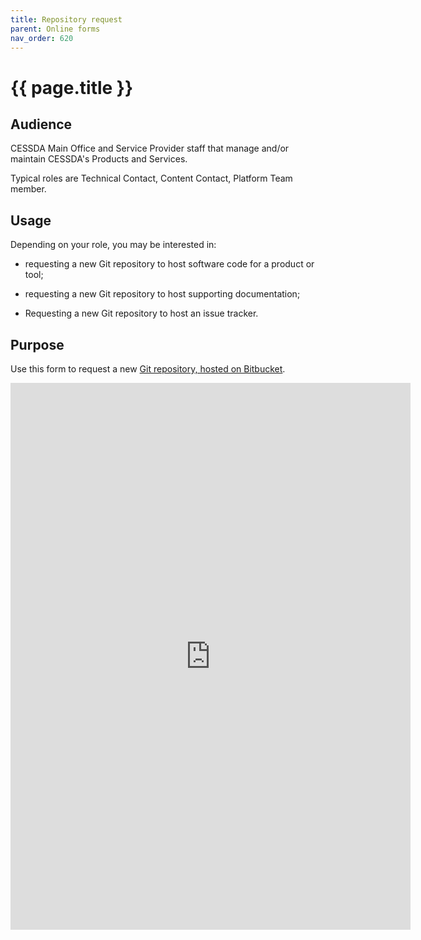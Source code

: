 ```yaml
---
title: Repository request
parent: Online forms
nav_order: 620
---
```


# {{ page.title }}

## Audience

CESSDA Main Office and Service Provider staff that manage and/or maintain CESSDA's Products and Services.

Typical roles are Technical Contact, Content Contact, Platform Team member.

## Usage

Depending on your role, you may be interested in:

* requesting a new Git repository to host software code for a product or tool;

* requesting a new Git repository to host supporting documentation;

* Requesting a new Git repository to host an issue tracker.

## Purpose

Use this form to request a new [Git repository, hosted on Bitbucket](https://bitbucket.org/cessda/).

<iframe src="https://docs.google.com/forms/d/e/1FAIpQLSdP7oOyLWbRKsEtPszEY_NKyQ6Db32jmoku5IatlIzmeP6LVQ/viewform?embedded=true" width="640" height="875" frameborder="0" marginheight="0" marginwidth="0">Loading…</iframe>
